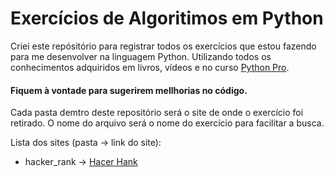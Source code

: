 # Exercícios de Algoritimos em Python
Criei este repósitório para registrar todos os exercícios que estou fazendo para me desenvolver na linguagem Python. 
Utilizando todos os conhecimentos adquiridos em livros, vídeos e no curso [Python Pro](https://www.python.pro.br/).

#### Fiquem à vontade para sugerirem mellhorias no código. 

Cada pasta demtro deste repositório será o site de onde o exercício foi retirado. 
O nome do arquivo será o nome do exercício para facilitar a busca.

Lista dos sites (pasta -> link do site):
* hacker_rank -> [Hacer Hank](https://www.hackerrank.com/)
